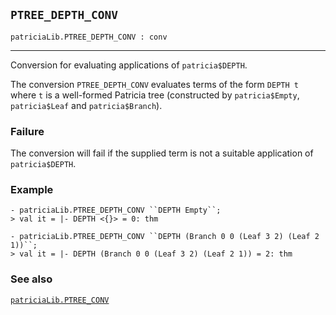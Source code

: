 ## `PTREE_DEPTH_CONV`

``` hol4
patriciaLib.PTREE_DEPTH_CONV : conv
```

------------------------------------------------------------------------

Conversion for evaluating applications of `patricia$DEPTH`.

The conversion `PTREE_DEPTH_CONV` evaluates terms of the form `DEPTH t`
where `t` is a well-formed Patricia tree (constructed by
`patricia$Empty`, `patricia$Leaf` and `patricia$Branch`).

### Failure

The conversion will fail if the supplied term is not a suitable
application of `patricia$DEPTH`.

### Example

``` hol4
- patriciaLib.PTREE_DEPTH_CONV ``DEPTH Empty``;
> val it = |- DEPTH <{}> = 0: thm

- patriciaLib.PTREE_DEPTH_CONV ``DEPTH (Branch 0 0 (Leaf 3 2) (Leaf 2 1))``;
> val it = |- DEPTH (Branch 0 0 (Leaf 3 2) (Leaf 2 1)) = 2: thm
```

### See also

[`patriciaLib.PTREE_CONV`](#patriciaLib.PTREE_CONV)
